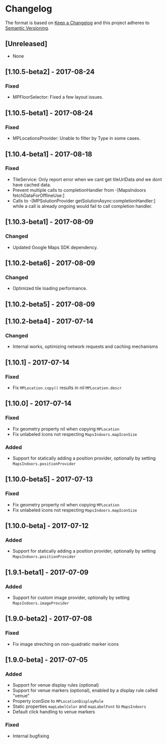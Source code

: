 # Changelog
The format is based on [Keep a Changelog](http://keepachangelog.com/en/1.0.0/)
and this project adheres to [Semantic Versioning](http://semver.org/spec/v2.0.0.html).

## [Unreleased]
- None

## [1.10.5-beta2] - 2017-08-24
### Fixed
- MPFloorSelector: Fixed a few layout issues.

## [1.10.5-beta1] - 2017-08-24
### Fixed
- MPLocationsProvider: Unable to filter by Type in some cases.

## [1.10.4-beta1] - 2017-08-18
### Fixed
- TileService: Only report error when we cant get tileUrlData *and* we dont have cached data.
- Prevent multiple calls to completionHandler from -[MapsIndoors fetchDataForOfflineUse:]
- Calls to -[MPSolutionProvider getSolutionAsync:completionHandler:] while a call is already ongoing would fail to call completion handler.

## [1.10.3-beta1] - 2017-08-09
### Changed
- Updated Google Maps SDK dependency.

## [1.10.2-beta6] - 2017-08-09
### Changed
- Optimized tile loading performance.

## [1.10.2-beta5] - 2017-08-09

## [1.10.2-beta4] - 2017-07-14
### Changed
- Internal works, optimizing network requests and caching mechanisms

## [1.10.1] - 2017-07-14
### Fixed
- Fix `MPLocation.copy()` results in nil `MPLocation.descr`

## [1.10.0] - 2017-07-14
### Fixed
- Fix geometry property nil when copying `MPLocation`
- Fix unlabeled icons not respecting `MapsIndoors.mapIconSize`

### Added
- Support for statically adding a position provider, optionally by setting `MapsIndoors.positionProvider`

## [1.10.0-beta5] - 2017-07-13
### Fixed
- Fix geometry property nil when copying `MPLocation`
- Fix unlabeled icons not respecting `MapsIndoors.mapIconSize`

## [1.10.0-beta] - 2017-07-12
### Added
- Support for statically adding a position provider, optionally by setting `MapsIndoors.positionProvider`

## [1.9.1-beta1] - 2017-07-09
### Added
- Support for custom image provider, optionally by setting `MapsIndoors.imageProvider`

## [1.9.0-beta2] - 2017-07-08
### Fixed
- Fix image streching on non-quadratic marker icons

## [1.9.0-beta] - 2017-07-05
### Added
- Support for venue display rules (optional)
- Support for venue markers (optional), enabled by a display rule called "venue"
- Property iconSize to `MPLocationDisplayRule`
- Static properties `mapLabelColor` and `mapLabelFont` to `MapsIndoors`
- Default click handling to venue markers

### Fixed
- Internal bugfixing
